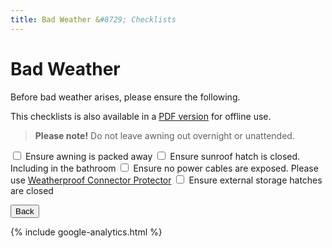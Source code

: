 ```yaml
---
title: Bad Weather &#8729; Checklists 
---
```


<link href="../styles/custom.css" rel="stylesheet" />

# Bad Weather
Before bad weather arises, please ensure the following.

This checklists is also available in a [PDF version](/docs/checklists.pdf) for offline use.

> **Please note!** Do not leave awning out overnight or unattended. 

<label for="awning"> <input type="checkbox" id="awning" /> Ensure awning is packed away</label>
<label for="sunroof"> <input type="checkbox" id="sunroof" /> Ensure sunroof hatch is closed. Including in the bathroom</label>
<label for="storage"> <input type="checkbox" id="storage" /> Ensure no power cables are exposed. Please use [Weatherproof Connector Protector](/guides/hoses-and-cables.mdl#weatherproof-connector-protector)</label>
<label for="storage"> <input type="checkbox" id="storage" /> Ensure external storage hatches are closed</label>

<a href="/guides/#Checklists"><button class="nav-button"><i class="arrow arrow-left"></i> Back</button></a>


{% include google-analytics.html %}